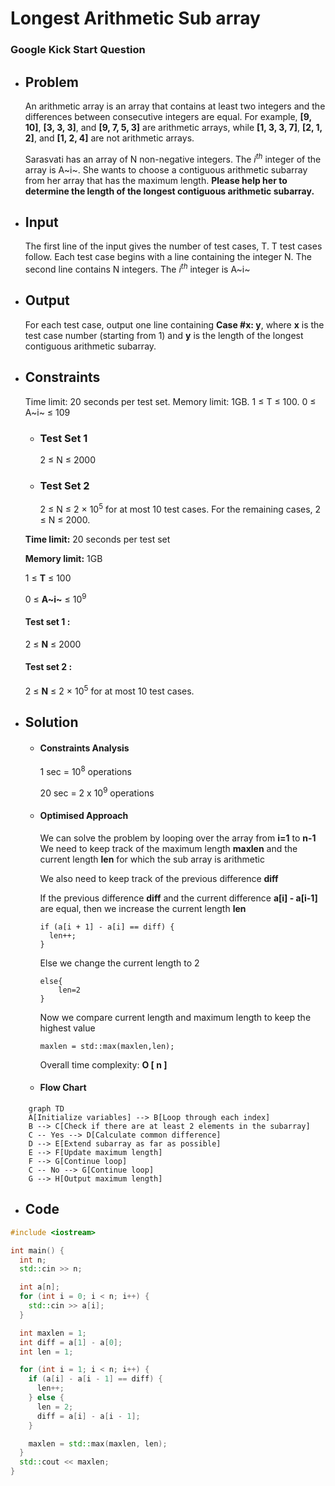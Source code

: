 
# Longest Arithmetic Sub array
### Google Kick Start Question

- ## Problem
	An arithmetic array is an array that contains at least two integers and the differences between consecutive 			integers are equal. For example, **[9, 10]**, **[3, 3, 3]**,	and **[9, 7, 5, 3]** are arithmetic arrays, while **[1, 3, 3, 7]**, **[2, 1, 2]**, 	and **[1, 2, 4]** are	not arithmetic arrays.
	
	Sarasvati has an array of N non-negative integers. The $i^{th}$ integer of the array is A~i~. She wants to choose a contiguous arithmetic subarray from her array that has the maximum length. 
**Please help her to determine the length of the longest contiguous arithmetic subarray.**

- ## Input
	The first line of the input gives the number of test cases, T. T test cases follow. Each test case begins with a line containing the integer N. The second line contains N integers. The $i^{th}$ integer is A~i~

- ## Output
	For each test case, output one line containing **Case #x: y**, where **x** is the test case number (starting from 1) and **y** is the length of the longest contiguous arithmetic subarray.
	
- ## Constraints

	Time limit: 20 seconds per test set.
Memory limit: 1GB.
1 ≤ T ≤ 100.
0 ≤ A~i~ ≤ 109

	- ### Test Set 1
		2 ≤ N ≤ 2000
		
	- ### Test Set 2
		2 ≤ N ≤ 2 × $10^{5}$ for at most 10 test cases.
For the remaining cases, 2 ≤ N ≤ 2000.

	**Time limit:** 20 seconds per test set

	**Memory limit:** 1GB

	1 ≤ **T** ≤ 100
	
	0 ≤ **A~i~** ≤ $10^{9}$
	
	#### Test set 1 :
	2 ≤ **N** ≤ 2000

	#### Test set 2 :
	2 ≤ **N** ≤ 2 × $10^{5}$ for at most 10 test cases.

- ## Solution

	- #### Constraints Analysis
		1 sec = $10^{8}$ operations
		
		20 sec = 2 x $10^{9}$ operations

	-	#### Optimised Approach

		We can solve the problem by looping over the array from **i=1** to **n-1**
		We need to keep track of the maximum length **maxlen** and the current length **len** for which the sub array is arithmetic
		
		We also need to keep track of the previous difference **diff**
		
		If the previous difference **diff** and the current difference **a[i] - a[i-1]** are equal, then we increase the current length **len**
		
		```
		if (a[i + 1] - a[i] == diff) {
	      len++;
	    } 
		```
		Else we change the current length to 2 
		```
		else{
			len=2
		}
		```
		Now we compare current length and maximum length to keep the highest value
		
		``maxlen = std::max(maxlen,len);``

		Overall time complexity: **O [ n ]**
		
	- #### Flow Chart

```mermaid
	graph TD
	A[Initialize variables] --> B[Loop through each index]
	B --> C[Check if there are at least 2 elements in the subarray]
    C -- Yes --> D[Calculate common difference]
    D --> E[Extend subarray as far as possible]
    E --> F[Update maximum length]
    F --> G[Continue loop]
    C -- No --> G[Continue loop]
    G --> H[Output maximum length]
```

-	## Code
```cpp
#include <iostream>

int main() {
  int n;
  std::cin >> n;

  int a[n];
  for (int i = 0; i < n; i++) {
    std::cin >> a[i];
  }

  int maxlen = 1;
  int diff = a[1] - a[0];
  int len = 1;

  for (int i = 1; i < n; i++) {
    if (a[i] - a[i - 1] == diff) {
      len++;
    } else {
      len = 2;
      diff = a[i] - a[i - 1];
    }

    maxlen = std::max(maxlen, len);
  }
  std::cout << maxlen;
}
```
